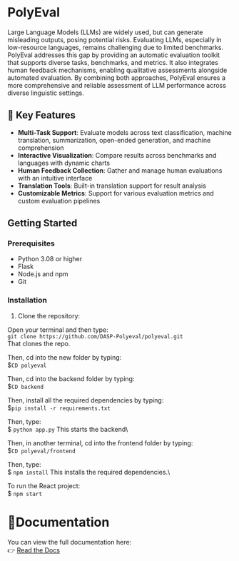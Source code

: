 # PolyEval

Large Language Models (LLMs) are widely used, but can generate misleading outputs, posing potential risks. Evaluating LLMs, especially in low-resource languages, remains challenging due to limited benchmarks. PolyEval
addresses this gap by providing an automatic evaluation toolkit that supports diverse tasks, benchmarks, and metrics. It also integrates human feedback mechanisms, enabling qualitative assessments alongside automated evaluation. By combining both approaches, PolyEval ensures a more comprehensive and reliable assessment of LLM performance across diverse linguistic settings.

## 🌟 Key Features

- **Multi-Task Support**: Evaluate models across text classification, machine translation, summarization, open-ended generation, and machine comprehension
- **Interactive Visualization**: Compare results across benchmarks and languages with dynamic charts
- **Human Feedback Collection**: Gather and manage human evaluations with an intuitive interface
- **Translation Tools**: Built-in translation support for result analysis
- **Customizable Metrics**: Support for various evaluation metrics and custom evaluation pipelines

## Getting Started

### Prerequisites

- Python 3.08 or higher
- Flask
- Node.js and npm
- Git

### Installation

1. Clone the repository:

Open your terminal and then type:\
`git clone https://github.com/DASP-Polyeval/polyeval.git` \
That clones the repo.

Then, cd into the new folder by typing:\
$`CD polyeval`

Then, cd into the backend folder by typing:\
$`CD backend`

Then, install all the required dependencies by typing:\
$`pip install -r requirements.txt`

Then, type:\
$ `python app.py`
This starts the backend\

Then, in another terminal, cd into the frontend folder by typing:\
$`CD polyeval/frontend`

Then, type:\
$ `npm install`
This installs the required dependencies.\

To run the React project:\
$ `npm start`


# 📖Documentation

You can view the full documentation here:  
👉 [Read the Docs](https://polyeval.readthedocs.io/en/latest/)

